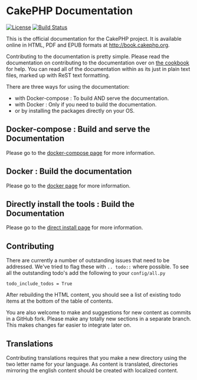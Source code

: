 CakePHP Documentation
=====================

[![License](https://img.shields.io/badge/license-MIT-brightgreen.svg?style=flat-square)](LICENSE.txt)
[![Build Status](https://img.shields.io/travis/cakephp/docs/3.0.svg?style=flat-square)](https://travis-ci.org/cakephp/docs)

This is the official documentation for the CakePHP project. It is available online in HTML, PDF and EPUB formats at http://book.cakephp.org.

Contributing to the documentation is pretty simple. Please read the documentation on
contributing to the documentation over on
[the cookbook](http://book.cakephp.org/3.0/en/contributing/documentation.html) for help.
You can read all of the documentation within as its just in plain text files, marked up
with ReST text formatting.

There are three ways for using the documentation:
- with Docker-compose : To build AND serve the documentation.
- with Docker : Only if you need to build the documentation.
- or by installing the packages directly on your OS.

## Docker-compose : Build and serve the Documentation

Please go to the [docker-compose page](contrib/docker-compose.md) for more information.

## Docker : Build the documentation

Please go to the [docker page](contrib/docker.md) for more information.

## Directly install the tools : Build the Documentation

Please go to the [direct install page](contrib/direct-install.md) for more information.

## Contributing

There are currently a number of outstanding issues that need to be addressed. We've tried to flag these with `.. todo::` where possible. To see all the outstanding todo's add the following to your `config/all.py`

    todo_include_todos = True

After rebuilding the HTML content, you should see a list of existing todo items at the bottom of the table of contents.

You are also welcome to make and suggestions for new content as commits in a GitHub fork. Please make any totally new sections in a separate branch. This makes changes far easier to integrate later on.

## Translations

Contributing translations requires that you make a new directory using the two letter name for your language. As content is translated, directories mirroring the english content should be created with localized content.
